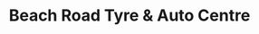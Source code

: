 ---
title: "Beach Road Tyre & Auto Centre"
url: /christchurch/beach-road-tyre-and-auto-centre/
shop: car repair
---